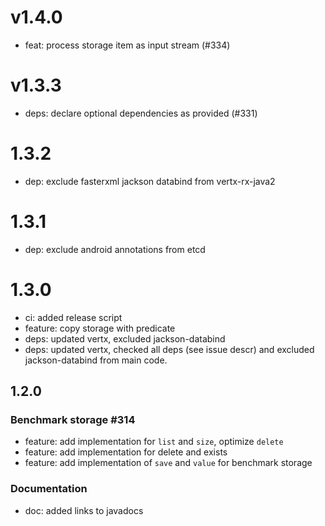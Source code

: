 # v1.4.0

 - feat: process storage item as input stream (#334)

# v1.3.3

 - deps: declare optional dependencies as provided (#331)

# 1.3.2

 - dep: exclude fasterxml jackson databind from vertx-rx-java2

# 1.3.1

 - dep: exclude android annotations from etcd

# 1.3.0

 - ci: added release script
 - feature: copy storage with predicate
 - deps: updated vertx, excluded jackson-databind
 - deps: updated vertx, checked all deps (see issue descr) and excluded jackson-databind from main code.

## 1.2.0

### Benchmark storage #314
 - feature: add implementation for `list` and `size`, optimize `delete`
 - feature: add implementation for delete and exists
 - feature: add implementation of  `save` and `value` for benchmark storage

### Documentation
 - doc: added links to javadocs

